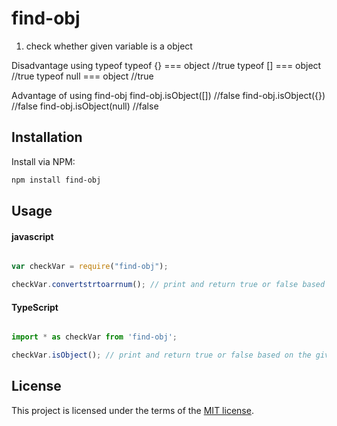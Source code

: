 # find-obj
1) check whether given variable is a object

Disadvantage using typeof
typeof {} === object //true
typeof [] === object //true
typeof null === object //true

Advantage of using find-obj
find-obj.isObject([]) //false
find-obj.isObject({}) //false
find-obj.isObject(null) //false

## Installation
Install via NPM:

```bash
npm install find-obj

```

## Usage

#### javascript

```javascript

var checkVar = require("find-obj");

checkVar.convertstrtoarrnum(); // print and return true or false based on the given variable {} => true, [], null => false" 

```

#### TypeScript

```typescript

import * as checkVar from 'find-obj';

checkVar.isObject(); // print and return true or false based on the given variable {} => true, [], null => false" 


```

## License

This project is licensed under the terms of the
[MIT license](/LICENSE).
